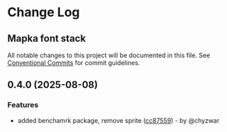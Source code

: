 # Change Log
## Mapka font stack

All notable changes to this project will be documented in this file.
See [Conventional Commits](https://conventionalcommits.org) for commit guidelines.

## 0.4.0 (2025-08-08)

### Features

* added benchamrk package, remove sprite ([cc87559](https://github.com/mapka-dev/sprites/commit/cc8755959c995c7351a3115adfb7a0dd7850633a)) - by @chyzwar
